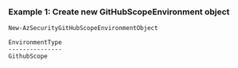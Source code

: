 ### Example 1: Create new GitHubScopeEnvironment object
```powershell
New-AzSecurityGitHubScopeEnvironmentObject
```

```output
EnvironmentType
---------------
GithubScope
```




